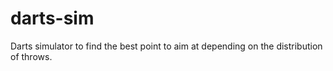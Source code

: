 # darts-sim
Darts simulator to find the best point to aim at depending on the distribution of throws.
